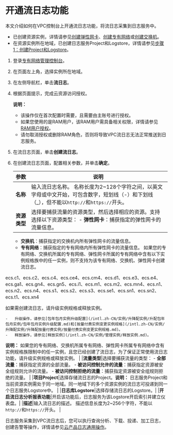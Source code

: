 # 开通流日志功能

本文介绍如何在VPC控制台上开通流日志功能，将流日志采集到日志服务中。

-   已创建资源实例，详情请参见[创建弹性网卡](/intl.zh-CN/网络/弹性网卡/创建弹性网卡.md)、[创建专有网络](/intl.zh-CN/专有网络和交换机/管理专有网络/创建专有网络.md)或[创建交换机](/intl.zh-CN/专有网络和交换机/管理交换机/创建交换机.md)。
-   在资源实例所在地域，已创建日志服务Project和Logstore，详情请参见[步骤1：创建Project和Logstore](/intl.zh-CN/快速入门/快速入门.md)。

1.  登录[专有网络管理控制台](https://vpcnext.console.aliyun.com)。

2.  在页面左上角，选择实例所在地域。

3.  在左侧导航栏，单击**流日志**。

4.  根据页面提示，完成云资源访问授权。

    **说明：**

    -   该操作仅在首次配置时需要，且需要由主账号进行授权。
    -   如果您使用的是RAM用户，该RAM用户需具备相关权限，详情请参见[RAM用户授权](/intl.zh-CN/数据采集/云产品日志采集/云产品日志通用操作.md)。
    -   请勿取消授权或删除RAM角色，否则将导致VPC流日志无法正常推送到日志服务。
5.  在流日志页面，单击**创建流日志**。

6.  在创建流日志页面，配置相关参数，并单击**确定**。

    |参数|说明|
    |--|--|
    |**名称**|输入流日志名称。 名称长度为2~128个字符之间，以英文字母或中文开始，可包含数字，短划线（-）和下划线（\_），但不能以`http://`和`https://`开头。 |
    |**资源类型**|选择要捕获流量的资源类型，然后选择相应的资源。支持选择以下资源类型：     -   **弹性网卡**：捕获指定的弹性网卡的流量信息。
    -   **交换机**：捕获指定的交换机内所有弹性网卡的流量信息。
    -   **专有网络**：捕获指定的专有网络内所有弹性网卡的流量信息。
如果您的专有网络、交换机所属的专有网络、弹性网卡所属的专有网络中含有以下实例规格族中的任一实例，则不支持为该专有网络、交换机、弹性网卡创建流日志。

ecs.c1、ecs.c2、ecs.c4、ecs.ce4、ecs.cm4、ecs.d1、ecs.e3、ecs.e4、ecs.ga1、ecs.gn4、ecs.gn5、ecs.i1、ecs.m1、ecs.m2、ecs.mn4、ecs.n1、ecs.n2、ecs.n4、ecs.s1、ecs.s2、ecs.s3、ecs.se1、ecs.sn1、ecs.sn2、ecs.t1、ecs.xn4

如果需创建流日志，请升级实例规格或释放实例。

    -   升级操作，请参见[包年包月实例升级配置](/intl.zh-CN/实例/升降配实例/升配包年包月实例/包年包月实例升级配置.md)和[按量付费实例变更实例规格](/intl.zh-CN/实例/升降配实例/升降配按量付费实例/按量付费实例变更实例规格.md)。
    -   释放操作，请参见[释放实例](/intl.zh-CN/实例/管理实例/释放实例.md)。
**说明：** 如果您的专有网络、交换机所属专有网络、弹性网卡所属专有网络中含有实例规格族限制中的任一实例，且您已经创建了流日志，为了保证正常使用流日志功能，请升级实例规格或释放实例。 |
    |**流量类型**|选择要捕获流量的类型：     -   **全部流量**：捕获指定资源的全部流量。
    -   **被访问控制允许的流量**：捕获指定资源被安全组规则允许的流量。
    -   **被访问控制拒绝的流量**：捕获指定资源被安全组规则拒绝的流量。 |
    |**项目Project**|选择存储流日志的Project。**说明：** 日志服务Project和当前资源实例需处于同一地域。同一地域下的多个资源实例的流日志可投递到同一个日志服务Logstore中。 |
    |**日志库Logstore**|选择存储流日志的Logstore。|
    |**开启流日志分析报表功能**|开启该功能后，日志服务为该Logstore开启索引并建立仪表盘。|
    |**描述**|输入流日志的描述。 描述信息长度为2~256个字符，不能以`http://`和`https://`开头。 |


日志服务采集到VPC流日志后，您可以执行查询分析、下载、投递、加工日志，创建告警等操作，详情请参见[云产品日志通用操作](/intl.zh-CN/数据采集/云产品日志采集/云产品日志通用操作.md)。

